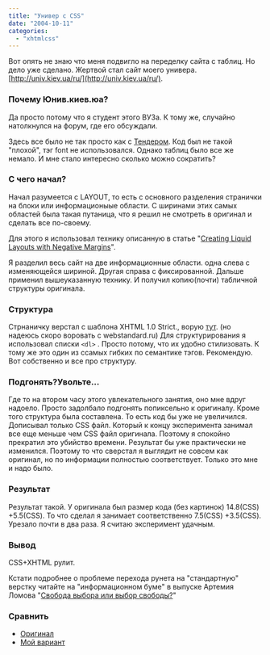 ```yaml
---
title: "Универ c CSS"
date: "2004-10-11"
categories: 
  - "xhtmlcss"
---
```


Вот опять не знаю что меня подвигло на переделку сайта с таблиц. Но дело уже сделано. Жертвой стал сайт моего универа. [http://univ.kiev.ua/ru/](http://univ.kiev.ua/ru/).

### Почему Юнив.киев.юа?

Да просто потому что я студент этого ВУЗа. К тому же, случайно натолкнулся на форум, где его обсуждали.

Здесь все было не так просто как с [Тендером](http://cssing.iatp.org.ua/index.php?p=9). Код был не такой "плохой", тэг font не использовался. Однако таблиц было все же немало. И мне стало интересно сколько можно сократить?

### С чего начал?

Начал разумеется с LAYOUT, то есть с основного разделения странички на блоки или информационыые области. С ширинами этих самых областей была такая путаница, что я решил не смотреть в оригинал и сделать все по-своему.

Для этого я использовал технику описанную в статье "[Creating Liquid Layouts with Negative Margins](http://www.alistapart.com/articles/negativemargins/)".

Я разделил весь сайт на две информационные области. одна слева с изменяющейся шириной. Другая справа с фиксированной. Дальше применил вышеуказанную технику. И получил копию(почти) табличной структуры оригинала.

### Структура

Стрнаничку верстал с шаблона XHTML 1.0 Strict., ворую [тут](http://www.webstandards.org/learn/templates/). (но надеюсь скоро воровать с webstandard.ru) Для структурирования я использовал списки `<dl>` . Просто потому, что их удобно стилизовать. К тому же это один из ссамых гибких по семантике тэгов. Рекомендую. Вот собственно и все про структуру.

### Подгонять?Увольте...

Где то на втором часу этого увлекательного занятия, оно мне вдруг надоело. Просто задолбало подгонять попиксельно к оригиналу. Кроме того структура была составлена. То есть код бы уже не увеличился. Дописывал только CSS файл. Который к концу эксперимента занимал все еще меньше чем CSS файл оригинала. Поэтому я спокойно прекратил это убийство времени. Результат бы уже практически не изменился. Поэтому то что сверстал я выглядит не совсем как оригинал, но по информации полностью соответствует. Только это мне и надо было.

### Результат

Результат такой. У оригинала был размер кода (без картинок) 14.8(CSS) +5.5(CSS). То что сделал я занимает соответственно 7.5(CSS) +3.5(CSS). Урезало почти в два раза. Я считаю эксперимент удачным.

### Вывод

CSS+XHTML рулит.

Кстати подробнее о проблеме перехода рунета на "стандартную" верстку читайте на "информационном буме" в выпуске Артемия Ломова "[Свобода выбора или выбор свободы?](http://ezhe.ru/ib/issue.html?165)"

### Сравнить

- [Оригинал](http://univ.kiev.ua/ru/)
- [Мой вариант](http://cssing.iatp.org.ua/examples/univ/)
